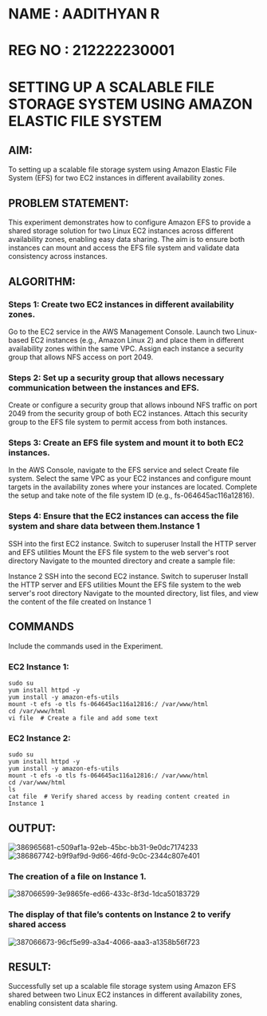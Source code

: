 # NAME : AADITHYAN R 
# REG NO : 212222230001
# SETTING UP A SCALABLE FILE STORAGE SYSTEM USING AMAZON ELASTIC FILE SYSTEM

## AIM:
To  setting up a scalable file storage system using Amazon Elastic File System (EFS) for two EC2 instances in different availability zones. 
## PROBLEM STATEMENT:
This experiment demonstrates how to configure Amazon EFS to provide a shared storage solution for two Linux EC2 instances across different availability zones, enabling easy data sharing. The aim is to ensure both instances can mount and access the EFS file system and validate data consistency across instances.
## ALGORITHM:
 ### Steps 1: Create two EC2 instances in different availability zones.
 Go to the EC2 service in the AWS Management Console.
Launch two Linux-based EC2 instances (e.g., Amazon Linux 2) and place them in different availability zones within the same VPC.
Assign each instance a security group that allows NFS access on port 2049.
 ### Steps 2: Set up a security group that allows necessary communication between the instances and EFS.
 Create or configure a security group that allows inbound NFS traffic on port 2049 from the security group of both EC2 instances.
Attach this security group to the EFS file system to permit access from both instances.
 ### Steps 3: Create an EFS file system and mount it to both EC2 instances.
 In the AWS Console, navigate to the EFS service and select Create file system.
Select the same VPC as your EC2 instances and configure mount targets in the availability zones where your instances are located.
Complete the setup and take note of the file system ID (e.g., fs-064645ac116a12816).
 ### Steps 4: Ensure that the EC2 instances can access the file system and share data between them.Instance 1
SSH into the first EC2 instance.
Switch to superuser
Install the HTTP server and EFS utilities
Mount the EFS file system to the web server's root directory
Navigate to the mounted directory and create a sample file:

Instance 2
SSH into the second EC2 instance.
Switch to superuser
Install the HTTP server and EFS utilities
Mount the EFS file system to the web server's root directory
Navigate to the mounted directory, list files, and view the content of the file created on Instance 1

## COMMANDS
Include the commands used in the Experiment.
### EC2 Instance 1:
```
sudo su
yum install httpd -y
yum install -y amazon-efs-utils
mount -t efs -o tls fs-064645ac116a12816:/ /var/www/html
cd /var/www/html
vi file  # Create a file and add some text
```
### EC2 Instance 2:
```
sudo su
yum install httpd -y
yum install -y amazon-efs-utils
mount -t efs -o tls fs-064645ac116a12816:/ /var/www/html
cd /var/www/html
ls
cat file  # Verify shared access by reading content created in Instance 1
```

## OUTPUT:
![386965681-c509af1a-92eb-45bc-bb31-9e0dc7174233](https://github.com/user-attachments/assets/98ae6071-f46e-4382-a6d8-9535caf7176b)
![386867742-b9f9af9d-9d66-46fd-9c0c-2344c807e401](https://github.com/user-attachments/assets/1150e28a-c230-4594-9501-ed44b72f0cfe)

### The creation of a file on Instance 1.
![387066599-3e9865fe-ed66-433c-8f3d-1dca50183729](https://github.com/user-attachments/assets/64f48e89-3c57-42d8-8ae7-9cb1ef7939b5)

### The display of that file’s contents on Instance 2 to verify shared access

![387066673-96cf5e99-a3a4-4066-aaa3-a1358b56f723](https://github.com/user-attachments/assets/220d95a6-78dd-42ee-a325-f1271e198bab)


## RESULT:
Successfully set up a scalable file storage system using Amazon EFS shared between two Linux EC2 instances in different availability zones, enabling consistent data sharing.

 

  


